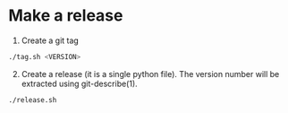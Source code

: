 # Make a release

1. Create a git tag

```bash
./tag.sh <VERSION>
```

2. Create a release (it is a single python file). The version number
   will be extracted using git-describe(1).

```bash
./release.sh
```
